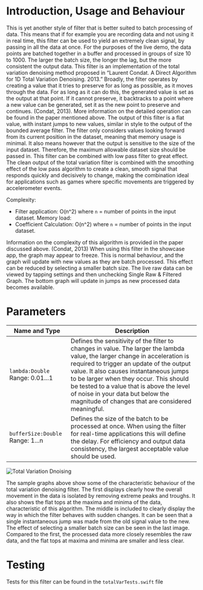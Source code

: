 # Introduction, Usage and Behaviour

This is yet another style of filter that is better suited to batch processing of data. This means that if for example you are recording data and not using it in real time, this filter can be used to yield an extremely clean signal, by passing in all the data at once. For the purposes of the live demo, the data points are batched together in a buffer and processed in groups of size 10 to 1000. The larger the batch size, the longer the lag, but the more consistent the output data. 
This filter is an implementation of the total variation denoising method proposed in “Laurent Condat. A Direct Algorithm for 1D Total Variation Denoising. 2013.” Broadly, the filter operates by creating a value that it tries to preserve for as long as possible, as it moves through the data. For as long as it can do this, the generated value is set as the output at that point. If it cannot preserve, it backtracks to a point where a new value can be generated, set it as the new point to preserve and continues. (Condat, 2013). More information on the detailed operation can be found in the paper mentioned above. The output of this filter is a flat value, with instant jumps to new values, similar in style to the output of the bounded average filter.
The filter only considers values looking forward from its current position in the dataset, meaning that memory usage is minimal. It also means however that the output is sensitive to the size of the input dataset. Therefore, the maximum allowable dataset size should be passed in. This filter can be combined with low pass filter to great effect. The clean output of the total variation filter is combined with the smoothing effect of the low pass algorithm to create a clean, smooth signal that responds quickly and decisively to change, making the combination ideal for applications such as games where specific movements are triggered by accelerometer events. 

Complexity:
* Filter application: O(n^2) where `n` = number of points in the input dataset.
Memory load: 
* Coefficient Calculation: O(n^2) where `n` = number of points in the input dataset.

Information on the complexity of this algorithm is provided in the paper discussed above. (Condat, 2013)
When using this filter in the showcase app, the graph may appear to freeze. This is normal behaviour, and the graph will update with new values as they are batch processed. This effect can be reduced by selecting a smaller batch size. The live raw data can be viewed by tapping settings and then unchecking Single Raw & Filtered Graph. The bottom graph will update in jumps as new processed data becomes available.

# Parameters 

| Name and Type                   | Description                                                                                                                                                                                                                                                                                                                                                                                        |
|---------------------------------|----------------------------------------------------------------------------------------------------------------------------------------------------------------------------------------------------------------------------------------------------------------------------------------------------------------------------------------------------------------------------------------------------|
| `lambda:Double`  Range: 0.01...1  | Defines the sensitivity of the filter to changes in value. The larger the lambda value, the larger change in acceleration is required to trigger an update of the output value. It also causes instantaneous jumps to be larger when they occur. This should be tested to a value that is above the level of noise in your data but below the magnitude of changes that are considered meaningful. |
| `bufferSize:Double`  Range: 1...n | Defines the size of the batch to be processed at once. When using the filter for real-time applications this will define the delay. For efficiency and output data consistency, the largest acceptable value should be used.                                                                                                                                                                       |

![Total Variation Dnoising](https://github.com/ozliftoff/Accelerometer-Graph/blob/master/images/tvd.jpg?raw=true)

The sample graphs above show some of the characteristic behaviour of the total variation denoising filter. The first displays clearly how the overall movement in the data is isolated by removing extreme peaks and troughs. It also shows the flat tops at the maxima and minima of the data, characteristic of this algorithm. The middle is included to clearly display the way in which the filter behaves with sudden changes. It can be seen that a single instantaneous jump was made from the old signal value to the new. The effect of selecting a smaller batch size can be seen in the last image. Compared to the first, the processed data more closely resembles the raw data, and the flat tops at maxima and minima are smaller and less clear. 


# Testing 
Tests for this filter can be found in the `totalVarTests.swift` file
